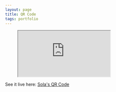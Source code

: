 ```yaml
---
layout: page
title: QR Code
tags: portfolio
---
```


<div class="preview">
    <figure>
        <iframe src="https://sola-fairy.github.io/qr-code/" title="QR Code"></iframe>
    </figure>
    <figcaption>See it live here: <a href="https://sola-fairy.github.io/qr-code">Sola's QR Code</a></figcaption>
</div>